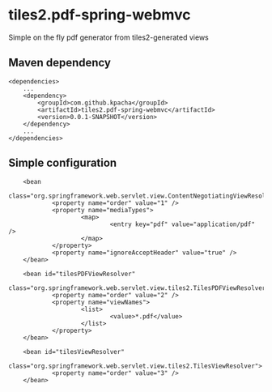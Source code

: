 tiles2.pdf-spring-webmvc
========================

Simple on the fly pdf generator from tiles2-generated views

Maven dependency
-----------------

    <dependencies>
        ...
        <dependency>
            <groupId>com.github.kpacha</groupId>
            <artifactId>tiles2.pdf-spring-webmvc</artifactId>
            <version>0.0.1-SNAPSHOT</version>
        </dependency>
        ...
    </dependencies>

Simple configuration
-----------------

        <bean
                class="org.springframework.web.servlet.view.ContentNegotiatingViewResolver">
                <property name="order" value="1" />
                <property name="mediaTypes">
                        <map>
                                <entry key="pdf" value="application/pdf" />
                        </map>
                </property>
                <property name="ignoreAcceptHeader" value="true" />
        </bean>

        <bean id="tilesPDFViewResolver"
                class="org.springframework.web.servlet.view.tiles2.TilesPDFViewResolver">
                <property name="order" value="2" />
                <property name="viewNames">
                        <list>
                                <value>*.pdf</value>
                        </list>
                </property>
        </bean>

        <bean id="tilesViewResolver"
                class="org.springframework.web.servlet.view.tiles2.TilesViewResolver">
                <property name="order" value="3" />
        </bean>

